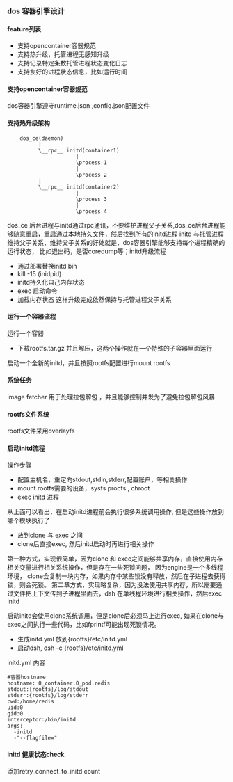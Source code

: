 ### dos 容器引擎设计

#### feature列表
* 支持opencontainer容器规范
* 支持热升级，托管进程无感知升级
* 支持记录特定条数托管进程状态变化日志
* 支持友好的进程状态信息，比如运行时间

#### 支持opencontainer容器规范
dos容器引擎遵守runtime.json ,config.json配置文件

#### 支持热升级架构

```
    dos_ce(daemon)
          |
          \__rpc__ initd(container1)
                      |
                      \process 1
                      |
                      \process 2
          |
          \__rpc__ initd(container2)
                      |
                      \process 3
                      |
                      \process 4
```
dos_ce 后台进程与initd通过rpc通讯，不要维护进程父子关系,dos_ce后台进程能够随意重启，重启通过本地持久文件，然后找到所有的initd进程
initd 与托管进程维持父子关系，维持父子关系的好处就是，dos容器引擎能够支持每个进程精确的运行状态，
比如退出码，是否coredump等；initd升级流程
* 通过部署替换initd bin
* kill -15 (inidpid)
* initd持久化自己内存状态
* exec 启动命令
* 加载内存状态
这样升级完成依然保持与托管进程父子关系

#### 运行一个容器流程

运行一个容器
* 下载rootfs.tar.gz 并且解压，这两个操作就在一个特殊的子容器里面运行

启动一个全新的initd，并且按照rootfs配置进行mount rootfs



#### 系统任务

image fetcher 用于处理拉包解包 ，并且能够控制并发为了避免拉包解包风暴

#### rootfs文件系统

rootfs文件采用overlayfs


#### 启动initd流程

操作步骤
* 配置主机名，重定向stdout,stdin,stderr,配置账户，等相关操作
* mount rootfs需要的设备，sysfs procfs , chroot
* exec initd 进程

从上面可以看出，在启动initd进程前会执行很多系统调用操作, 但是这些操作放到哪个模块执行了
* 放到clone 与 exec 之间
* clone后直接exec, 然后initd启动时再进行相关操作

第一种方式，实现很简单，因为clone 和 exec之间能够共享内存，直接使用内存相关变量进行相关系统操作，但是存在一些死锁问题，
因为engine是一个多线程环境， clone会复制一块内存，如果内存中某些锁没有释放，然后在子进程去获得锁，则会死锁。
第二章方式，实现略复杂，因为没法使用共享内存，所以需要通过文件把上下文传到子进程里面去，dsh 在单线程环境进行相关操作，然后exec initd

启动initd会使用clone系统调用，但是clone后必须马上进行exec, 如果在clone与exec之间执行一些代码，比如fprintf可能出现死锁情况。
* 生成initd.yml 放到{rootfs}/etc/initd.yml 
* 启动dsh, dsh -c {rootfs}/etc/initd.yml

initd.yml 内容

```
#容器hostname
hostname: 0_container.0_pod.redis
stdout:{rootfs}/log/stdout
stderr:{rootfs}/log/stderr
cwd:/home/redis
uid:0
gid:0
interceptor:/bin/initd
args:
  -initd
  -"--flagfile="
```
#### initd 健康状态check
添加retry_connect_to_initd count 
